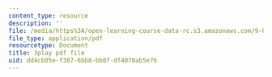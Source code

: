 ```yaml
---
content_type: resource
description: ''
file: /media/https%3A/open-learning-course-data-rc.s3.amazonaws.com/9-00sc-introduction-to-psychology-fall-2011/dd4cb05ef3876bb8bb0fdf4078ab5e76_v4ur5mna060.pdf
file_type: application/pdf
resourcetype: Document
title: 3play pdf file
uid: dd4cb05e-f387-6bb8-bb0f-df4078ab5e76
---
```

